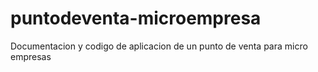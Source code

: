 # puntodeventa-microempresa
Documentacion y codigo de aplicacion de un punto de venta para micro empresas
